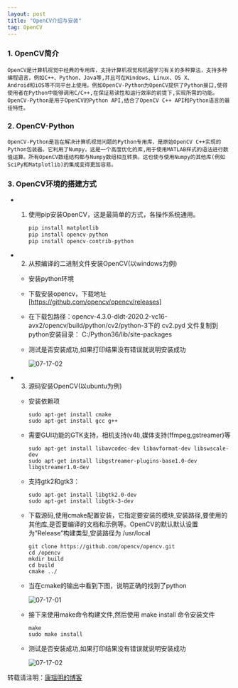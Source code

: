 ```yaml
---
layout: post
title: "OpenCV介绍与安装"
tag: OpenCV
---
```

### 1. OpenCV简介
    OpenCV是计算机视觉中经典的专用库，支持计算机视觉和机器学习有关的多种算法，支持多种编程语言，例如C++、Python、Java等,并且可在Windows、Linux、OS X、
    Android和iOS等不同平台上使用。例如OpenCV-Python为OpenCV提供了Python接口,使得使用者在Python中能够调用C/C++,在保证易读性和运行效率的前提下,实现所需的功能。OpenCV-Python是用于OpenCV的Python API,结合了OpenCV C++ API和Python语言的最佳特性。

### 2. OpenCV-Python
    OpenCV-Python是旨在解决计算机视觉问题的Python专用库，是原始OpenCV C++实现的Python包装器。它利用了Numpy，这是一个高度优化的库,用于使用MATLAB样式的语法进行数值运算。所有OpenCV数组结构都与Numpy数组相互转换。这也使与使用Numpy的其他库(例如SciPy和Matplotlib)的集成变得更加容易。

### 3. OpenCV环境的搭建方式   
- 1. 使用pip安装OpenCV，这是最简单的方式，各操作系统通用。

        ```python
        pip install matplotlib
        pip install opencv-python
        pip install opencv-contrib-python
        ```

- 2. 从预编译的二进制文件安装OpenCV(以windows为例)
    - 安装python环境
    - 下载安装opencv，下载地址[https://github.com/opencv/opencv/releases]
    
    - 在下载包路径：opencv-4.3.0-dldt-2020.2-vc16-avx2/opencv/build/python/cv2/python-3下的 cv2.pyd 文件复制到python安装目录： C:/Python36/lib/site-packages
    - 测试是否安装成功,如果打印结果没有错误就说明安装成功

        ![07-17-02](https://cdn.jsdelivr.net/gh/luckykang/picture_bed/blogs_images/07-17-02.png)

- 3. 源码安装OpenCV(以ubuntu为例)
    - 安装依赖项

        ```
        sudo apt-get install cmake
        sudo apt-get install gcc g++
        ```

    - 需要GUI功能的GTK支持，相机支持(v4l),媒体支持(ffmpeg,gstreamer)等

        ```
        sudo apt-get install libavcodec-dev libavformat-dev libswscale-dev
        sudo apt-get install libgstreamer-plugins-base1.0-dev libgstreamer1.0-dev
        ```

    - 支持gtk2和gtk3：

        ```
        sudo apt-get install libgtk2.0-dev
        sudo apt-get install libgtk-3-dev
        ``` 

    - 下载源码,使用cmake配置安装，它指定要安装的模块,安装路径,要使用的其他库,是否要编译的文档和示例等。OpenCV的默认默认设置为”Release”构建类型,安装路径为 /usr/local

        ```
        git clone https://github.com/opencv/opencv.git
        cd /opencv
        mkdir build
        cd build
        cmake ../
        ```
    - 当在cmake的输出中看到下图，说明正确的找到了python

        ![07-17-01](https://cdn.jsdelivr.net/gh/luckykang/picture_bed/blogs_images/07-17-01.png)

    - 接下来使用make命令构建文件,然后使用 make install 命令安装文件

        ```
        make 
        sudo make install 
        ```

    - 测试是否安装成功,如果打印结果没有错误就说明安装成功

        ![07-17-02](https://cdn.jsdelivr.net/gh/luckykang/picture_bed/blogs_images/07-17-02.png)

转载请注明：[康瑶明的博客](https://luckykang.github.io) 











    

